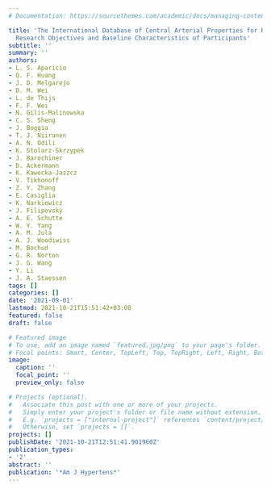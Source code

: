 ```yaml
---
# Documentation: https://sourcethemes.com/academic/docs/managing-content/

title: 'The International Database of Central Arterial Properties for Risk Stratification:
  Research Objectives and Baseline Characteristics of Participants'
subtitle: ''
summary: ''
authors:
- L. S. Aparicio
- Q. F. Huang
- J. D. Melgarejo
- D. M. Wei
- L. de Thijs
- F. F. Wei
- N. Gilis-Malinowska
- C. S. Sheng
- J. Boggia
- T. J. Niiranen
- A. N. Odili
- K. Stolarz-Skrzypek
- J. Barochiner
- D. Ackermann
- K. Kawecka-Jaszcz
- V. Tikhonoff
- Z. Y. Zhang
- E. Casiglia
- K. Narkiewicz
- J. Filipovský
- A. E. Schutte
- W. Y. Yang
- A. M. Jula
- A. J. Woodiwiss
- M. Bochud
- G. R. Norton
- J. G. Wang
- Y. Li
- J. A. Staessen
tags: []
categories: []
date: '2021-09-01'
lastmod: 2021-10-21T15:51:42+03:00
featured: false
draft: false

# Featured image
# To use, add an image named `featured.jpg/png` to your page's folder.
# Focal points: Smart, Center, TopLeft, Top, TopRight, Left, Right, BottomLeft, Bottom, BottomRight.
image:
  caption: ''
  focal_point: ''
  preview_only: false

# Projects (optional).
#   Associate this post with one or more of your projects.
#   Simply enter your project's folder or file name without extension.
#   E.g. `projects = ["internal-project"]` references `content/project/deep-learning/index.md`.
#   Otherwise, set `projects = []`.
projects: []
publishDate: '2021-10-21T12:51:41.901960Z'
publication_types:
- '2'
abstract: ''
publication: '*Am J Hypertens*'
---
```


